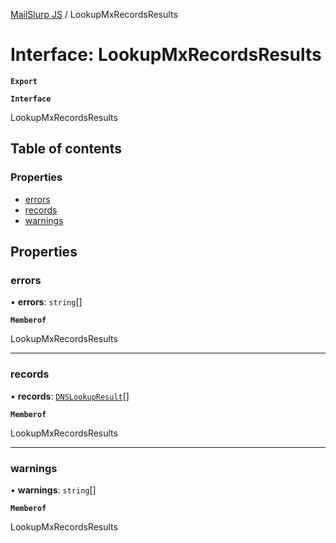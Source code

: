 [MailSlurp JS](../README.md) / LookupMxRecordsResults

# Interface: LookupMxRecordsResults

**`Export`**

**`Interface`**

LookupMxRecordsResults

## Table of contents

### Properties

- [errors](LookupMxRecordsResults.md#errors)
- [records](LookupMxRecordsResults.md#records)
- [warnings](LookupMxRecordsResults.md#warnings)

## Properties

### errors

• **errors**: `string`[]

**`Memberof`**

LookupMxRecordsResults

___

### records

• **records**: [`DNSLookupResult`](DNSLookupResult.md)[]

**`Memberof`**

LookupMxRecordsResults

___

### warnings

• **warnings**: `string`[]

**`Memberof`**

LookupMxRecordsResults
